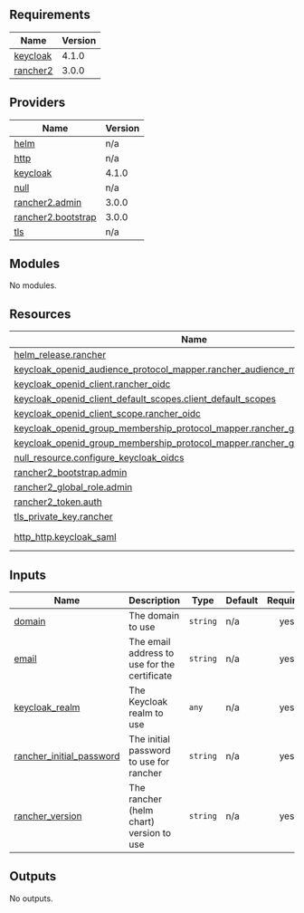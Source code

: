 ## Requirements

| Name | Version |
|------|---------|
| <a name="requirement_keycloak"></a> [keycloak](#requirement\_keycloak) | 4.1.0 |
| <a name="requirement_rancher2"></a> [rancher2](#requirement\_rancher2) | 3.0.0 |

## Providers

| Name | Version |
|------|---------|
| <a name="provider_helm"></a> [helm](#provider\_helm) | n/a |
| <a name="provider_http"></a> [http](#provider\_http) | n/a |
| <a name="provider_keycloak"></a> [keycloak](#provider\_keycloak) | 4.1.0 |
| <a name="provider_null"></a> [null](#provider\_null) | n/a |
| <a name="provider_rancher2.admin"></a> [rancher2.admin](#provider\_rancher2.admin) | 3.0.0 |
| <a name="provider_rancher2.bootstrap"></a> [rancher2.bootstrap](#provider\_rancher2.bootstrap) | 3.0.0 |
| <a name="provider_tls"></a> [tls](#provider\_tls) | n/a |

## Modules

No modules.

## Resources

| Name | Type |
|------|------|
| [helm_release.rancher](https://registry.terraform.io/providers/hashicorp/helm/latest/docs/resources/release) | resource |
| [keycloak_openid_audience_protocol_mapper.rancher_audience_mapper](https://registry.terraform.io/providers/mrparkers/keycloak/4.1.0/docs/resources/openid_audience_protocol_mapper) | resource |
| [keycloak_openid_client.rancher_oidc](https://registry.terraform.io/providers/mrparkers/keycloak/4.1.0/docs/resources/openid_client) | resource |
| [keycloak_openid_client_default_scopes.client_default_scopes](https://registry.terraform.io/providers/mrparkers/keycloak/4.1.0/docs/resources/openid_client_default_scopes) | resource |
| [keycloak_openid_client_scope.rancher_oidc](https://registry.terraform.io/providers/mrparkers/keycloak/4.1.0/docs/resources/openid_client_scope) | resource |
| [keycloak_openid_group_membership_protocol_mapper.rancher_group_mapper](https://registry.terraform.io/providers/mrparkers/keycloak/4.1.0/docs/resources/openid_group_membership_protocol_mapper) | resource |
| [keycloak_openid_group_membership_protocol_mapper.rancher_group_path_mapper](https://registry.terraform.io/providers/mrparkers/keycloak/4.1.0/docs/resources/openid_group_membership_protocol_mapper) | resource |
| [null_resource.configure_keycloak_oidcs](https://registry.terraform.io/providers/hashicorp/null/latest/docs/resources/resource) | resource |
| [rancher2_bootstrap.admin](https://registry.terraform.io/providers/rancher/rancher2/3.0.0/docs/resources/bootstrap) | resource |
| [rancher2_global_role.admin](https://registry.terraform.io/providers/rancher/rancher2/3.0.0/docs/resources/global_role) | resource |
| [rancher2_token.auth](https://registry.terraform.io/providers/rancher/rancher2/3.0.0/docs/resources/token) | resource |
| [tls_private_key.rancher](https://registry.terraform.io/providers/hashicorp/tls/latest/docs/resources/private_key) | resource |
| [http_http.keycloak_saml](https://registry.terraform.io/providers/hashicorp/http/latest/docs/data-sources/http) | data source |

## Inputs

| Name | Description | Type | Default | Required |
|------|-------------|------|---------|:--------:|
| <a name="input_domain"></a> [domain](#input\_domain) | The domain to use | `string` | n/a | yes |
| <a name="input_email"></a> [email](#input\_email) | The email address to use for the certificate | `string` | n/a | yes |
| <a name="input_keycloak_realm"></a> [keycloak\_realm](#input\_keycloak\_realm) | The Keycloak realm to use | `any` | n/a | yes |
| <a name="input_rancher_initial_password"></a> [rancher\_initial\_password](#input\_rancher\_initial\_password) | The initial password to use for rancher | `string` | n/a | yes |
| <a name="input_rancher_version"></a> [rancher\_version](#input\_rancher\_version) | The rancher (helm chart) version to use | `string` | n/a | yes |

## Outputs

No outputs.
